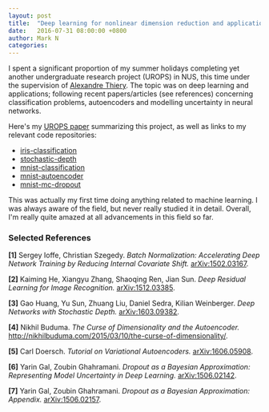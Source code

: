 ```yaml
---
layout: post
title:  "Deep learning for nonlinear dimension reduction and applications."
date:   2016-07-31 08:00:00 +0800
author: Mark N
categories:
---
```


I spent a significant proportion of my summer holidays completing yet another undergraduate research project (UROPS) in NUS, this time under the supervision of [<u>Alexandre Thiery</u>](http://www.normalesup.org/~athiery/). The topic was on deep learning and applications; following recent papers/articles (see references) concerning classification problems, autoencoders and modelling uncertainty in neural networks.

Here's my [<u>UROPS paper</u>](/pdf/st3288.pdf "st3288.pdf") summarizing this project, as well as links to my relevant code repositories:

* [<u>iris-classification</u>](https://github.com/mollymr305/iris-classification)
* [<u>stochastic-depth</u>](https://github.com/mollymr305/stochastic-depth)
* [<u>mnist-classification</u>](https://github.com/mollymr305/mnist-classification)
* [<u>mnist-autoencoder</u>](https://github.com/mollymr305/mnist-autoencoder)
* [<u>mnist-mc-dropout</u>](https://github.com/mollymr305/mnist-mc-dropout)

This was actually my first time doing anything related to machine learning. I was always aware of the field, but never really studied it in detail. Overall, I'm really quite amazed at all advancements in this field so far.

### Selected References

**[1]** Sergey Ioffe, Christian Szegedy. *Batch Normalization: Accelerating Deep Network Training by Reducing Internal Covariate Shift.* [<u>arXiv:1502.03167</u>](https://arxiv.org/abs/1502.03167).

**[2]** Kaiming He, Xiangyu Zhang, Shaoqing Ren, Jian Sun. *Deep Residual Learning for Image Recognition.* [<u>arXiv:1512.03385</u>](https://arxiv.org/abs/1512.03385).

**[3]** Gao Huang, Yu Sun, Zhuang Liu, Daniel Sedra, Kilian Weinberger. *Deep Networks with Stochastic Depth.* [<u>arXiv:1603.09382</u>](https://arxiv.org/abs/1603.09382).

**[4]** Nikhil Buduma. *The Curse of Dimensionality and the Autoencoder.* [<u>http://nikhilbuduma.com/2015/03/10/the-curse-of-dimensionality/</u>](http://nikhilbuduma.com/2015/03/10/the-curse-of-dimensionality/).

**[5]** Carl Doersch. *Tutorial on Variational Autoencoders.* [<u>arXiv:1606.05908</u>](https://arxiv.org/abs/1606.05908).

**[6]** Yarin Gal, Zoubin Ghahramani. *Dropout as a Bayesian Approximation: Representing Model Uncertainty in Deep Learning.* [<u>arXiv:1506.02142</u>](https://arxiv.org/abs/1506.02142).

**[7]** Yarin Gal, Zoubin Ghahramani. *Dropout as a Bayesian Approximation: Appendix.* [<u>arXiv:1506.02157</u>](https://arxiv.org/abs/1506.02157).
